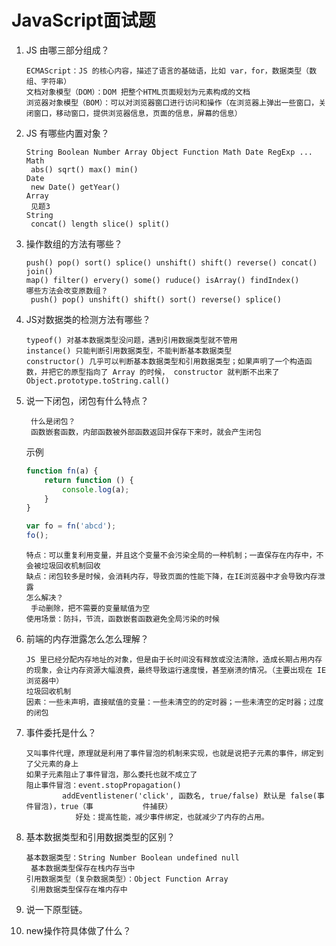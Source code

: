 # JavaScript面试题

1. JS 由哪三部分组成？

   ```
   ECMAScript：JS 的核心内容，描述了语言的基础语，比如 var，for，数据类型（数组、字符串）
   文档对象模型（DOM）：DOM 把整个HTML页面规划为元素构成的文档
   浏览器对象模型（BOM）：可以对浏览器窗口进行访问和操作（在浏览器上弹出一些窗口，关闭窗口，移动窗口，提供浏览器信息，页面的信息，屏幕的信息）
   ```

   

2. JS 有哪些内置对象？

   ```
   String Boolean Number Array Object Function Math Date RegExp ...
   Math
   	abs() sqrt() max() min()
   Date
   	new Date() getYear()
   Array
   	见题3
   String
   	concat() length slice() split()
   ```

   

3. 操作数组的方法有哪些？

   ```
   push() pop() sort() splice() unshift() shift() reverse() concat() join()
   map() filter() ervery() some() ruduce() isArray() findIndex()
   哪些方法会改变原数组？
   	push() pop() unshift() shift() sort() reverse() splice()
   ```

   

4. JS对数据类的检测方法有哪些？

   ```
   typeof() 对基本数据类型没问题，遇到引用数据类型就不管用
   instance() 只能判断引用数据类型，不能判断基本数据类型
   constructor() 几乎可以判断基本数据类型和引用数据类型；如果声明了一个构造函数，并把它的原型指向了 Array 的时候， constructor 就判断不出来了Object.prototype.toString.call()
   ```

   

5. 说一下闭包，闭包有什么特点？

   ```
    什么是闭包？
    函数嵌套函数，内部函数被外部函数返回并保存下来时，就会产生闭包
   ```

   示例

   ```js
   function fn(a) { 
       return function () {
           console.log(a);
       }
   }
   
   var fo = fn('abcd');
   fo();
   ```

   ```
   特点：可以重复利用变量，并且这个变量不会污染全局的一种机制；一直保存在内存中，不会被垃圾回收机制回收
   缺点：闭包较多是时候，会消耗内存，导致页面的性能下降，在IE浏览器中才会导致内存泄露
   怎么解决？
   	手动删除，把不需要的变量赋值为空
   使用场景：防抖，节流，函数嵌套函数避免全局污染的时候
   ```

   

6. 前端的内存泄露怎么怎么理解？

   ```
   JS 里已经分配内存地址的对象，但是由于长时间没有释放或没法清除，造成长期占用内存的现象，会让内存资源大幅浪费，最终导致运行速度慢，甚至崩溃的情况。（主要出现在 IE 浏览器中）
   垃圾回收机制
   因素：一些未声明，直接赋值的变量：一些未清空的的定时器；一些未清空的定时器；过度的闭包 
   ```

   

7. 事件委托是什么？

   ```
   又叫事件代理，原理就是利用了事件冒泡的机制来实现，也就是说把子元素的事件，绑定到了父元素的身上
   如果子元素阻止了事件冒泡，那么委托也就不成立了
   阻止事件冒泡：event.stopPropagation()
   		   addEventlistener('click', 函数名, true/false) 默认是 false(事件冒泡)，true（事		   件捕获）
              好处：提高性能，减少事件绑定，也就减少了内存的占用。
   ```

   

8. 基本数据类型和引用数据类型的区别？

   ``` N
   基本数据类型：String Number Boolean undefined null
   	基本数据类型保存在栈内存当中
   引用数据类型（复杂数据类型）：Object Function Array
   	引用数据类型保存在堆内存中
   ```

   

9. 说一下原型链。

10. new操作符具体做了什么？